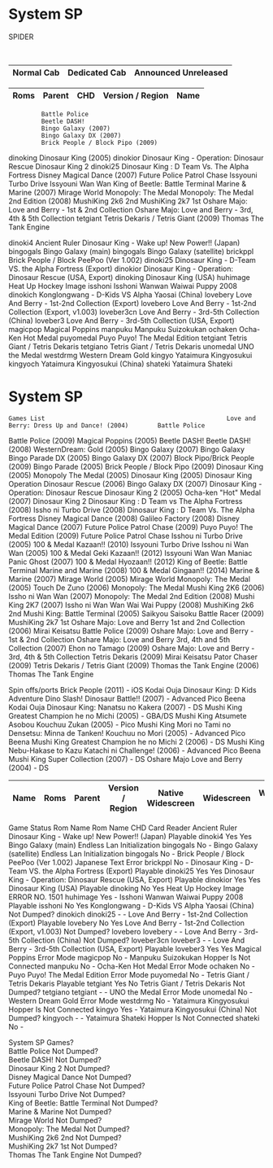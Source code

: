 
# System SP 


SPIDER 

  <br />
	
 
|  Normal Cab |  Dedicated Cab |  Announced Unreleased   | 
| ---------- | ----------------- | ------------------------------ |  


 
| Roms         | Parent    | CHD        |  Version / Region        | Name                                                                |
| ------------ | --------- | ---------- | ------------------------ | ------------------------------------------------------------------- | 

		

             Battle Police
             Beetle DASH!
             Bingo Galaxy (2007)
             Bingo Galaxy DX (2007)
             Brick People / Block Pipo (2009)
 dinoking    Dinosaur King (2005)
 dinokior    Dinosaur King - Operation: Dinosaur Rescue
             Dinosaur King 2
 dinoki25    Dinosaur King : D Team Vs. The Alpha Fortress
             Disney Magical Dance (2007)
             Future Police Patrol Chase
             Issyouni Turbo Drive
             Issyouni Wan Wan
             King of Beetle: Battle Terminal
             Marine & Marine (2007)
             Mirage World
             Monopoly: The Medal
             Monopoly: The Medal 2nd Edition (2008)
             MushiKing 2k6 2nd
             MushiKing 2k7 1st
             Oshare Majo: Love and Berry - 1st & 2nd Collection
             Oshare Majo: Love and Berry - 3rd, 4th & 5th Collection
   tetgiant          Tetris Dekaris / Tetris Giant (2009)
             Thomas The Tank Engine
			 
			 
dinoki4 	Ancient Ruler Dinosaur King - Wake up! New Power!! (Japan)
bingogals	Bingo Galaxy (main)
bingogals	Bingo Galaxy (satellite)
brickppl	Brick People / Block PeePoo (Ver 1.002)
dinoki25	Dinosaur King - D-Team VS. the Alpha Fortress (Export)
dinokior	Dinosaur King - Operation: Dinosaur Rescue (USA, Export)
dinoking	Dinosaur King (USA)
huhimage	Heat Up Hockey Image
isshoni 	Isshoni Wanwan Waiwai Puppy 2008
dinokich	Konglongwang - D-Kids VS Alpha Yaosai (China)
lovebery	Love And Berry - 1st-2nd Collection (Export)
lovebero	Love And Berry - 1st-2nd Collection (Export, v1.003)
loveber3cn	Love And Berry - 3rd-5th Collection (China)
loveber3	Love And Berry - 3rd-5th Collection (USA, Export)
magicpop	Magical Poppins
manpuku  	Manpuku Suizokukan
ochaken	    Ocha-Ken Hot Medal
puyomedal	Puyo Puyo! The Medal Edition
tetgiant	Tetris Giant / Tetris Dekaris
tetgiano	Tetris Giant / Tetris Dekaris
unomedal	UNO the Medal
westdrmg	Western Dream Gold
kingyo  	Yataimura Kingyosukui
kingyoch	Yataimura Kingyosukui (China)
shateki 	Yataimura Shateki



# System SP  
 
	Games List                                                  Love and Berry: Dress Up and Dance! (2004)        Battle Police
Battle Police (2009)                                            Magical Poppins (2005)                            Beetle DASH!
Beetle DASH! (2008)                                             WesternDream: Gold (2005)                         Bingo Galaxy (2007)
Bingo Galaxy                                                    Bingo Parade DX (2005)                            Bingo Galaxy DX (2007)
Block Pipo/Brick People (2009)                                  Bingo Parade (2005)                               Brick People / Block Pipo (2009)
Dinosaur King (2005)                                            Monopoly The Medal (2005)                         Dinosaur King (2005)
Dinosaur King Operation Dinosaur Rescue (2006)                  Bingo Galaxy DX (2007)                            Dinosaur King - Operation: Dinosaur Rescue
Dinosaur King 2 (2005)                                          Ocha-ken "Hot" Medal (2007)                       Dinosaur King 2
Dinosaur King : D Team vs The Alpha Fortress (2008)             Issho ni Turbo Drive (2008)                       Dinosaur King : D Team Vs. The Alpha Fortress
Disney Magical Dance (2008)                                     Galileo Factory (2008)                            Disney Magical Dance (2007)
Future Police Patrol Chase (2009)                               Puyo Puyo! The Medal Edition (2009)               Future Police Patrol Chase
Isshou ni Turbo Drive (2005)                                    100 & Medal Kazaan!! (2010)                       Issyouni Turbo Drive
Isshou ni Wan Wan (2005)                                        100 & Medal Geki Kazaan!! (2012)                  Issyouni Wan Wan
Maniac Panic Ghost (2007)                                       100 & Medal Hyozaan!! (2012)                      King of Beetle: Battle Terminal
Marine and Marine (2008)                                        100 & Medal Gingaan!! (2014)                      Marine & Marine (2007)
Mirage World (2005)                                                                                               Mirage World
Monopoly: The Medal (2005)                                      Touch De Zuno (2006)                              Monopoly: The Medal
Mushi King 2K6 (2006)                                           Issho ni Wan Wan (2007)                           Monopoly: The Medal 2nd Edition (2008)
Mushi King 2K7 (2007)                                           Issho ni Wan Wan Wai Wai Puppy (2008)             MushiKing 2k6 2nd
Mushi King: Battle Terminal (2005)                              Saikyou Saisoku Battle Racer (2009)               MushiKing 2k7 1st
Oshare Majo: Love and Berry 1st and 2nd Collection (2006)       Mirai Keisatsu Battle Police (2009)               Oshare Majo: Love and Berry - 1st & 2nd Collection
Oshare Majo: Love and Berry 3rd, 4th and 5th Collection (2007)  Ehon no Tamago (2009)                             Oshare Majo: Love and Berry - 3rd, 4th & 5th Collection
Tetris Dekaris (2009)                                           Mirai Keisatsu Pator Chaser (2009)                Tetris Dekaris / Tetris Giant (2009)
Thomas the Tank Engine (2006)                                                                                     Thomas The Tank Engine

Spin offs/ports
Brick People (2011) - iOS
Kodai Ouja Dinosaur King: D Kids Adventure Dino Slash! Dinosaur Battle!! (2007) - Advanced Pico Beena
Kodai Ouja Dinosaur King: Nanatsu no Kakera (2007) - DS
Mushi King Greatest Champion he no Michi (2005) - GBA/DS
Mushi King Atsumete Asobou Kouchuu Zukan (2005) - Pico
Mushi King Mori no Tami no Densetsu: Minna de Tanken! Kouchuu no Mori (2005) - Advanced Pico Beena
Mushi King Greatest Champion he no Michi 2 (2006) - DS
Mushi King Nebu-Hakase to Kazu Katachi ni Challenge! (2006) - Advanced Pico Beena
Mushi King Super Collection (2007) - DS
Oshare Majo Love and Berry (2004) - DS																						
			



| Name                                                                | Roms         | Parent    |  Version / Region      | Native Widescreen | Widescreen   | Widescreen Cheats | NOTES                                                                                         | 
| ------------------------------------------------------------------- | ---------    | --------  |  --------------------- | ----------------- | ------------ | ----------------- | --------------------------------------------------------------------------------------------- | 

																										
	

			 
Game	Status	Rom Name	 Rom Name	CHD	Card Reader
Ancient Ruler Dinosaur King - Wake up! New Power!! (Japan)	Playable	dinoki4		Yes	Yes
Bingo Galaxy (main)	Endless Lan Initialization	bingogals		No	-
Bingo Galaxy (satellite)	Endless Lan Initialization	bingogals		No	-
Brick People / Block PeePoo (Ver 1.002)	Japanese Text Error	brickppl		No	-
Dinosaur King - D-Team VS. the Alpha Fortress (Export)	Playable	dinoki25		Yes	Yes
Dinosaur King - Operation: Dinosaur Rescue (USA, Export)	Playable	dinokior		Yes	Yes
Dinosaur King (USA)	Playable	dinoking		No	Yes
Heat Up Hockey Image	ERROR NO. 1501	huhimage		Yes	-
Isshoni Wanwan Waiwai Puppy 2008	Playable	isshoni		No	Yes
Konglongwang - D-Kids VS Alpha Yaosai (China)	Not Dumped?	dinokich	dinoki25	-	-
Love And Berry - 1st-2nd Collection (Export)	Playable	lovebery		No	Yes
Love And Berry - 1st-2nd Collection (Export, v1.003)	Not Dumped?	lovebero	lovebery	-	-
Love And Berry - 3rd-5th Collection (China)	Not Dumped?	loveber3cn	loveber3	-	-
Love And Berry - 3rd-5th Collection (USA, Export)	Playable	loveber3		Yes	Yes
Magical Poppins	Error Mode	magicpop		No	-
Manpuku Suizokukan	Hopper Is Not Connected	manpuku		No	-
Ocha-Ken Hot Medal	Error Mode	ochaken		No	-
Puyo Puyo! The Medal Edition	Error Mode	puyomedal		No	-
Tetris Giant / Tetris Dekaris	Playable	tetgiant		Yes	No
Tetris Giant / Tetris Dekaris	Not Dumped?	tetgiano	tetgiant	-	-
UNO the Medal	Error Mode	unomedal		No	-
Western Dream Gold	Error Mode	westdrmg		No	-
Yataimura Kingyosukui	Hopper Is Not Connected	kingyo		Yes	-
Yataimura Kingyosukui (China)	Not Dumped?	kingyoch		-	-
Yataimura Shateki	Hopper Is Not Connected	shateki		No	-
					
System SP Games?					
Battle Police	Not Dumped?				
Beetle DASH!	Not Dumped?				
Dinosaur King 2	Not Dumped?				
Disney Magical Dance	Not Dumped?				
Future Police Patrol Chase	Not Dumped?				
Issyouni Turbo Drive	Not Dumped?				
King of Beetle: Battle Terminal	Not Dumped?				
Marine & Marine	Not Dumped?				
Mirage World	Not Dumped?				
Monopoly: The Medal	Not Dumped?				
MushiKing 2k6 2nd	Not Dumped?				
MushiKing 2k7 1st	Not Dumped?				
Thomas The Tank Engine	Not Dumped?				



